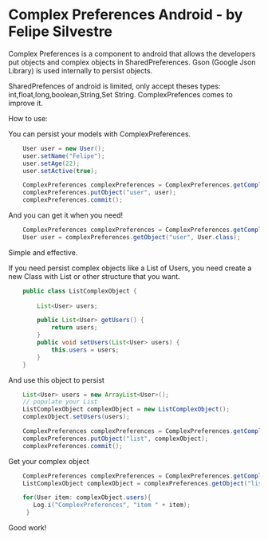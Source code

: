 Complex Preferences Android - by Felipe Silvestre
===========================

Complex Preferences is a component to android that allows the developers put objects and complex objects in SharedPreferences.
Gson (Google Json Library) is used internally to persist objects.

SharedPrefences of android is limited, only accept theses types: int,float,long,boolean,String,Set String. ComplexPrefences comes to improve it.

How to use:

You can persist your models with ComplexPreferences.
```java
    User user = new User();
    user.setName("Felipe");
    user.setAge(22); 
    user.setActive(true); 

    ComplexPreferences complexPreferences = ComplexPreferences.getComplexPreferences(this, "mypref", MODE_PRIVATE);;
    complexPreferences.putObject("user", user);
    complexPreferences.commit();
```

And you can get it when you need!

```java
    ComplexPreferences complexPreferences = ComplexPreferences.getComplexPreferences(this, "mypref", MODE_PRIVATE);
    User user = complexPreferences.getObject("user", User.class);
```

Simple and effective.

If you need persist complex objects like a List of Users, you need create a new Class with List or other structure that you want.

```java
    public class ListComplexObject {
      
    	List<User> users;    

    	public List<User> getUsers() {
    		return users;
    	}    
    	public void setUsers(List<User> users) {
    		this.users = users;
    	}
    }
```

And use this object to persist

```java
    List<User> users = new ArrayList<User>();
    // populate your List
    ListComplexObject complexObject = new ListComplexObject();
    complexObject.setUsers(users);    

    ComplexPreferences complexPreferences = ComplexPreferences.getComplexPreferences(this, "mypref", MODE_PRIVATE);;
    complexPreferences.putObject("list", complexObject);
    complexPreferences.commit();
```

Get your complex object

```java
    ComplexPreferences complexPreferences = ComplexPreferences.getComplexPreferences(this, "mypref", MODE_PRIVATE);
    ListComplexObject complexObject = complexPreferences.getObject("list", ListComplexObject.class);

    for(User item: complexObject.users){
	   Log.i("ComplexPreferences", "item " + item);
     }
```

Good work!
